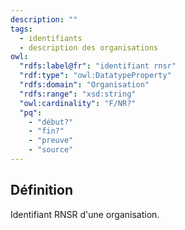 ```yaml
---
description: ""
tags:
  - identifiants
  - description des organisations
owl:
  "rdfs:label@fr": "identifiant rnsr"
  "rdf:type": "owl:DatatypeProperty"
  "rdfs:domain": "Organisation"
  "rdfs:range": "xsd:string"
  "owl:cardinality": "F/NR?"
  "pq":
    - "début?"
    - "fin?"
    - "preuve"
    - "source"
---
```


<OntologyTable frontMatter={frontMatter}/>

## Définition

Identifiant RNSR d'une organisation.
